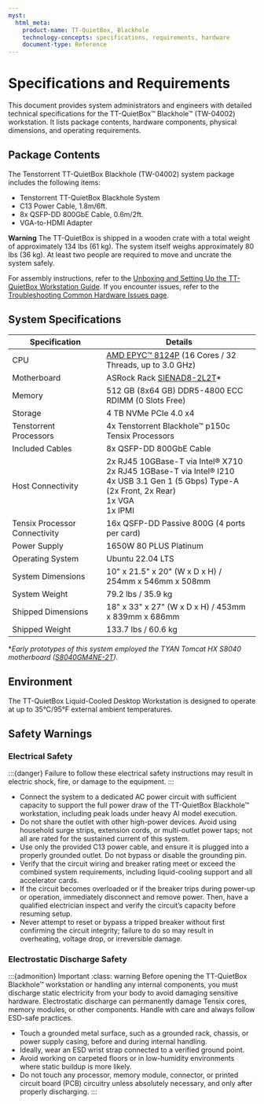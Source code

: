 ```yaml
---
myst:
  html_meta:
    product-name: TT-QuietBox, Blackhole
    technology-concepts: specifications, requirements, hardware
    document-type: Reference
---
```


# Specifications and Requirements

This document provides system administrators and engineers with detailed technical specifications for the TT-QuietBox™ Blackhole™ (TW-04002) workstation. It lists package contents, hardware components, physical dimensions, and operating requirements.

## **Package Contents**

The Tenstorrent TT-QuietBox Blackhole (TW-04002) system package includes the following items:

* Tenstorrent TT-QuietBox Blackhole System  
* C13 Power Cable, 1.8m/6ft.  
* 8x QSFP-DD 800GbE Cable, 0.6m/2ft.  
* VGA-to-HDMI Adapter

**Warning** The TT-QuietBox is shipped in a wooden crate with a total weight of approximately 134 lbs (61 kg). The system itself weighs approximately 80 lbs (36 kg). At least two people are required to move and uncrate the system safely.

For assembly instructions, refer to the [Unboxing and Setting Up the TT-QuietBox Workstation Guide](./setup.md). If you encounter issues, refer to the [Troubleshooting Common Hardware Issues page](./support.md).

## **System Specifications**

| Specification | Details |
| ----- | ----- |
| CPU | [AMD EPYC™ 8124P](https://www.amd.com/en/products/cpu/amd-epyc-8124p) (16 Cores / 32 Threads, up to 3.0 GHz) |
| Motherboard | ASRock Rack [SIENAD8-2L2T](https://www.asrockrack.com/general/productdetail.asp?Model=SIENAD8-2L2T#Specifications)* |
| Memory | 512 GB (8x64 GB) DDR5-4800 ECC RDIMM (0 Slots Free) |
| Storage | 4 TB NVMe PCIe 4.0 x4 |
| Tenstorrent Processors | 4x Tenstorrent Blackhole™ p150c Tensix Processors |
| Included Cables | 8x QSFP-DD 800GbE Cable |
| Host Connectivity | 2x RJ45 10GBase-T via Intel® X710<br />2x RJ45 1GBase-T via Intel® I210<br />4x USB 3.1 Gen 1 (5 Gbps) Type-A (2x Front, 2x Rear)<br />1x VGA<br />1x IPMI | 2x RJ45 10GBase-T via Intel® X710<br />2x RJ45 1GBase-T via Intel® I210<br />4x USB 3.1 Gen 1 (5 Gbps) Type-A (2x Front, 2x Rear)<br />1x VGA<br />1x IPMI |
| Tensix Processor Connectivity | 16x QSFP-DD Passive 800G (4 ports per card) |
| Power Supply | 1650W 80 PLUS Platinum |
| Operating System | Ubuntu 22.04 LTS |
| System Dimensions | 10" x 21.5" x 20" (W x D x H) / 254mm x 546mm x 508mm |
| System Weight | 79.2 lbs / 35.9 kg |
| Shipped Dimensions | 18" x 33" x 27" (W x D x H) / 453mm x 839mm x 686mm |
| Shipped Weight | 133.7 lbs / 60.6 kg |

**Early prototypes of this system employed the TYAN Tomcat HX S8040 motherboard ([S8040GM4NE-2T](https://www.tyan.com/Motherboards_S8040_S8040GM4NE-2T)).*

## **Environment**

The TT-QuietBox Liquid-Cooled Desktop Workstation is designed to operate at up to 35°C/95°F external ambient temperatures.

## **Safety Warnings**

### **Electrical Safety**

:::{danger}
Failure to follow these electrical safety instructions may result in electric shock, fire, or damage to the equipment.
:::

* Connect the system to a dedicated AC power circuit with sufficient capacity to support the full power draw of the TT-QuietBox Blackhole™ workstation, including peak loads under heavy AI model execution.  
* Do not share the outlet with other high-power devices. Avoid using household surge strips, extension cords, or multi-outlet power taps; not all are rated for the sustained current of this system.  
* Use only the provided C13 power cable, and ensure it is plugged into a properly grounded outlet. Do not bypass or disable the grounding pin.  
* Verify that the circuit wiring and breaker rating meet or exceed the combined system requirements, including liquid-cooling support and all accelerator cards.  
* If the circuit becomes overloaded or if the breaker trips during power-up or operation, immediately disconnect and remove power. Then, have a qualified electrician inspect and verify the circuit’s capacity before resuming setup.  
* Never attempt to reset or bypass a tripped breaker without first confirming the circuit integrity; failure to do so may result in overheating, voltage drop, or irreversible damage.

### **Electrostatic Discharge Safety**

:::{admonition} Important
:class: warning
Before opening the TT-QuietBox Blackhole™ workstation or handling any internal components, you must discharge static electricity from your body to avoid damaging sensitive hardware. Electrostatic discharge can permanently damage Tensix cores, memory modules, or other components. Handle with care and always follow ESD-safe practices.
* Touch a grounded metal surface, such as a grounded rack, chassis, or power supply casing, before and during internal handling.  
* Ideally, wear an ESD wrist strap connected to a verified ground point.  
* Avoid working on carpeted floors or in low-humidity environments where static buildup is more likely.  
* Do not touch any processor, memory module, connector, or printed circuit board (PCB) circuitry unless absolutely necessary, and only after properly discharging.
:::
